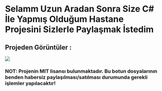 <h1> Selamm Uzun Aradan Sonra Size C# İle Yapmış Olduğum Hastane Projesini Sizlerle Paylaşmak İstedim</h1>

<h2> Projeden Görüntüler : </h2>
<img src="https://i.hizliresim.com/5jaiw9r.jpg"></img>
<br>

### NOT: Projenin MIT lisansı bulunmaktadır. Bu botun dosyalarının benden habersiz paylaşılması/satılması durumunda gerekli işlemler yapılacaktır!
